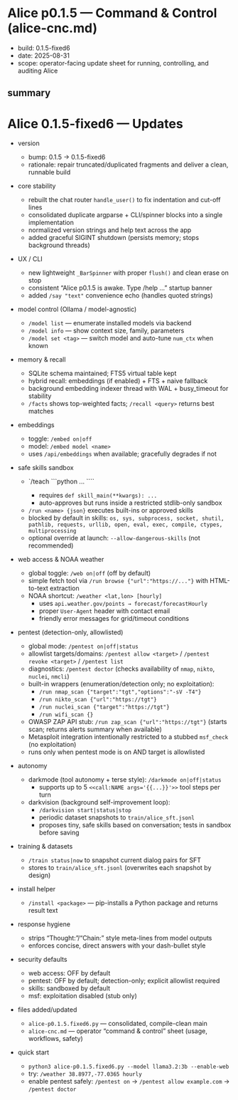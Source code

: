 # Alice p0.1.5 — Command & Control (alice-cnc.md)

- build: 0.1.5-fixed6
- date: 2025-08-31
- scope: operator-facing update sheet for running, controlling, and auditing Alice

## summary

# Alice 0.1.5-fixed6 — Updates

- version
  - bump: 0.1.5 → 0.1.5-fixed6
  - rationale: repair truncated/duplicated fragments and deliver a clean, runnable build

- core stability
  - rebuilt the chat router `handle_user()` to fix indentation and cut-off lines
  - consolidated duplicate argparse + CLI/spinner blocks into a single implementation
  - normalized version strings and help text across the app
  - added graceful SIGINT shutdown (persists memory; stops background threads)

- UX / CLI
  - new lightweight `_BarSpinner` with proper `flush()` and clean erase on stop
  - consistent “Alice p0.1.5 is awake. Type /help …” startup banner
  - added `/say "text"` convenience echo (handles quoted strings)

- model control (Ollama / model-agnostic)
  - `/model list` — enumerate installed models via backend
  - `/model info` — show context size, family, parameters
  - `/model set <tag>` — switch model and auto-tune `num_ctx` when known

- memory & recall
  - SQLite schema maintained; FTS5 virtual table kept
  - hybrid recall: embeddings (if enabled) + FTS + naive fallback
  - background embedding indexer thread with WAL + busy_timeout for stability
  - `/facts` shows top-weighted facts; `/recall <query>` returns best matches

- embeddings
  - toggle: `/embed on|off`
  - model: `/embed model <name>`
  - uses `/api/embeddings` when available; gracefully degrades if not

- safe skills sandbox
  - `/teach <name> ```python ... ````
    - requires `def skill_main(**kwargs): ...`
    - auto-approves but runs inside a restricted stdlib-only sandbox
  - `/run <name> {json}` executes built-ins or approved skills
  - blocked by default in skills: `os, sys, subprocess, socket, shutil, pathlib, requests, urllib, open, eval, exec, compile, ctypes, multiprocessing`
  - optional override at launch: `--allow-dangerous-skills` (not recommended)

- web access & NOAA weather
  - global toggle: `/web on|off` (off by default)
  - simple fetch tool via `/run browse {"url":"https://..."}` with HTML-to-text extraction
  - NOAA shortcut: `/weather <lat,lon> [hourly]`
    - uses `api.weather.gov/points → forecast/forecastHourly`
    - proper `User-Agent` header with contact email
    - friendly error messages for grid/timeout conditions

- pentest (detection-only, allowlisted)
  - global mode: `/pentest on|off|status`
  - allowlist targets/domains: `/pentest allow <target>` / `/pentest revoke <target>` / `/pentest list`
  - diagnostics: `/pentest doctor` (checks availability of `nmap`, `nikto`, `nuclei`, `nmcli`)
  - built-in wrappers (enumeration/detection only; no exploitation):
    - `/run nmap_scan {"target":"tgt","options":"-sV -T4"}`
    - `/run nikto_scan {"url":"https://tgt"}`
    - `/run nuclei_scan {"target":"https://tgt"}`
    - `/run wifi_scan {}`
  - OWASP ZAP API stub: `/run zap_scan {"url":"https://tgt"}` (starts scan; returns alerts summary when available)
  - Metasploit integration intentionally restricted to a stubbed `msf_check` (no exploitation)
  - runs only when pentest mode is on AND target is allowlisted

- autonomy
  - darkmode (tool autonomy + terse style): `/darkmode on|off|status`
    - supports up to 5 `<<call:NAME args='{{...}}'>>` tool steps per turn
  - darkvision (background self-improvement loop):
    - `/darkvision start|status|stop`
    - periodic dataset snapshots to `train/alice_sft.jsonl`
    - proposes tiny, safe skills based on conversation; tests in sandbox before saving

- training & datasets
  - `/train status|now` to snapshot current dialog pairs for SFT
  - stores to `train/alice_sft.jsonl` (overwrites each snapshot by design)

- install helper
  - `/install <package>` — pip-installs a Python package and returns result text

- response hygiene
  - strips “Thought:”/“Chain:” style meta-lines from model outputs
  - enforces concise, direct answers with your dash-bullet style

- security defaults
  - web access: OFF by default
  - pentest: OFF by default; detection-only; explicit allowlist required
  - skills: sandboxed by default
  - msf: exploitation disabled (stub only)

- files added/updated
  - `alice-p0.1.5.fixed6.py` — consolidated, compile-clean main
  - `alice-cnc.md` — operator “command & control” sheet (usage, workflows, safety)

- quick start
  - `python3 alice-p0.1.5.fixed6.py --model llama3.2:3b --enable-web`
  - try: `/weather 38.8977,-77.0365 hourly`
  - enable pentest safely: `/pentest on` → `/pentest allow example.com` → `/pentest doctor`
